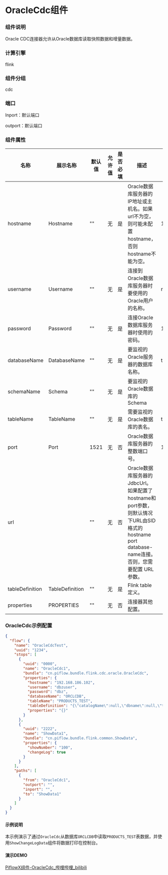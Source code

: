 # OracleCdc组件

### 组件说明

Oracle CDC连接器允许从Oracle数据库读取快照数据和增量数据。

### 计算引擎

flink

### 组件分组

cdc

### 端口

Inport：默认端口

outport：默认端口

### 组件属性

| 名称              | 展示名称            | 默认值  | 允许值 | 是否必填 | 描述                                                                                                      | 例子        |
| --------------- | --------------- | ---- | --- | ---- | ------------------------------------------------------------------------------------------------------- | --------- |
| hostname        | Hostname        | ""   | 无   | 是    | Oracle数据库服务器的IP地址或主机名。如果url不为空，则可能未配置hostname，否则hostname不能为空。                                           | 127.0.0.1 |
| username        | Username        | ""   | 无   | 是    | 连接到Oracle数据库服务器时要使用的Oracle用户的名称。                                                                        | root      |
| password        | Password        | ""   | 无   | 是    | 连接Oracle数据库服务器时使用的密码。                                                                                   | 123456    |
| databaseName    | DatabaseName    | ""   | 无   | 是    | 要监视的Oracle服务器的数据库名称。                                                                                    | test      |
| schemaName      | Schema          | ""   | 无   | 是    | 要监视的Oracle数据库的Schema                                                                                    |           |
| tableName       | TableName       | ""   | 无   | 是    | 需要监视的Oracle数据库的表名。                                                                                      | test      |
| port            | Port            | 1521 | 无   | 否    | Oracle数据库服务器的整数端口号。                                                                                     | 1521      |
| url             |                 | ""   | 无   | 否    | Oracle数据库服务器的JdbcUrl。如果配置了hostname和port参数，则默认情况下URL由SID格式的hostname port database-name连接。否则，您需要配置 URL参数。 |           |
| tableDefinition | TableDefinition | ""   | 无   | 是    | Flink table定义。                                                                                          |           |
| properties      | PROPERTIES      | ""   | 无   | 否    | 连接器其他配置。                                                                                                |           |

### OracleCdc示例配置

```json
{
  "flow": {
    "name": "OracleCdcTest",
    "uuid": "1234",
    "stops": [
      {
        "uuid": "0000",
        "name": "OracleCdc1",
        "bundle": "cn.piflow.bundle.flink.cdc.oracle.OracleCdc",
        "properties": {
          "hostname": "192.168.186.102",
          "username": "dbzuser",
          "password": "dbz",
          "databaseName": "ORCLCDB",
          "tableName": "PRODUCTS_TEST",
          "tableDefinition": "{\"catalogName\":null,\"dbname\":null,\"tableName\":\"\",\"ifNotExists\":true,\"physicalColumnDefinition\":[{\"columnName\":\"id\",\"columnType\":\"INT\",\"comment\":\"id\",\"primaryKey\":true},{\"columnName\":\"name\",\"columnType\":\"STRING\",\"comment\":\"name\"},{\"columnName\":\"age\",\"columnType\":\"INT\"}],\"metadataColumnDefinition\":null,\"computedColumnDefinition\":null,\"watermarkDefinition\":null}",
          "properties": "{}"
        }
      },
      {
        "uuid": "2222",
        "name": "ShowData1",
        "bundle": "cn.piflow.bundle.flink.common.ShowData",
        "properties": {
          "showNumber": "100",
          "changeLog": true
        }
      }
    ],
    "paths": [
      {
        "from": "OracleCdc1",
        "outport": "",
        "inport": "",
        "to": "ShowData1"
      }
    ]
  }
}
```

#### 示例说明

本示例演示了通过`OracleCdc`从数据库`ORCLCDB`中读取`PRODUCTS_TEST`表数据，并使用`ShowChangeLogData`组件将数据打印在控制台。

#### 演示DEMO

[PiflowX组件-OracleCdc_哔哩哔哩_bilibili](https://www.bilibili.com/video/BV16k4y1D71E/?vd_source=3fdc89de16a8f73489873ba5a0a3d2a7)
